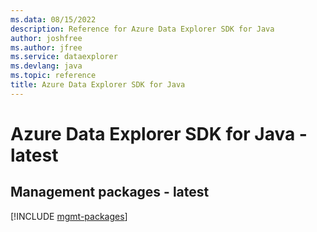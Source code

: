 ```yaml
---
ms.data: 08/15/2022
description: Reference for Azure Data Explorer SDK for Java
author: joshfree
ms.author: jfree
ms.service: dataexplorer
ms.devlang: java
ms.topic: reference
title: Azure Data Explorer SDK for Java
---
```

# Azure Data Explorer SDK for Java - latest

## Management packages - latest
[!INCLUDE [mgmt-packages](data-explorer-mgmt-index.md)]